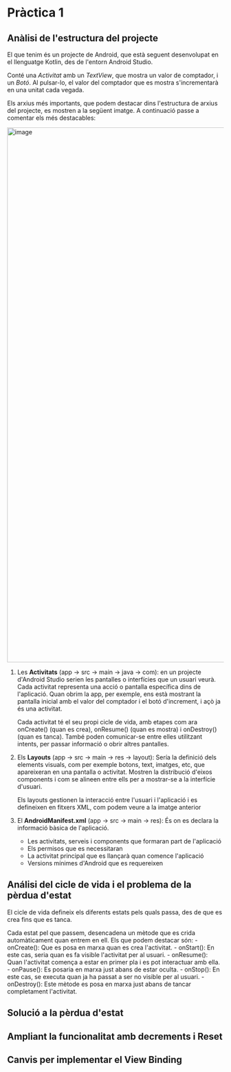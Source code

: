 # Pràctica 1
## Anàlisi de l'estructura del projecte
El que tenim és un projecte de Android, que està seguent desenvolupat en el llenguatge Kotlin, des de l'entorn Android Studio.

Conté una *Activitat* amb un *TextView*, que mostra un valor de comptador, i un *Botó*. Al pulsar-lo, el valor del comptador que es mostra s'incrementarà en una unitat cada vegada.

Els arxius més importants, que podem destacar dins l'estructura de arxius del projecte, es mostren a la següent imatge. A continuació passe a comentar els més destacables:

<img width="1243" alt="image" src="https://github.com/user-attachments/assets/3fa32c06-ffe7-48ae-b335-28f8023feacc">

1. Les **Activitats** (app -> src -> main -> java -> com): en un projecte d'Android Studio serien les pantalles o interfícies que un usuari veurà. Cada activitat representa una acció o pantalla específica dins de l'aplicació. Quan obrim la app, per exemple, ens està mostrant la pantalla inicial amb el valor del comptador i el botó d'increment, i açò ja és una activitat.

    Cada activitat té el seu propi cicle de vida, amb etapes com ara onCreate() (quan es crea), onResume() (quan es mostra) i onDestroy() (quan es tanca). També poden comunicar-se entre elles utilitzant intents, per passar informació o obrir altres pantalles.

2. Els **Layouts** (app -> src -> main -> res -> layout): Sería la definició dels elements visuals, com per exemple botons, text, imatges, etc, que apareixeran en una pantalla o activitat. Mostren la distribució d'eixos components i com se alineen entre ells per a mostrar-se a la interfície d'usuari.

   Els layouts gestionen la interacció entre l'usuari i l'aplicació i es defineixen en fitxers XML, com podem veure a la imatge anterior

3. El **AndroidManifest.xml** (app -> src -> main -> res): És on es declara la informació bàsica de l'aplicació.
    - Les activitats, serveis i components que formaran part de l'aplicació
    - Els permisos que es necessitaran
    - La activitat principal que es llançarà quan comence l'aplicació
    - Versions mínimes d'Android que es requereixen

## Análisi del cicle de vida i el problema de la pèrdua d'estat

El cicle de vida defineix els diferents estats pels quals passa, des de que es crea fins que es tanca.

Cada estat pel que passem, desencadena un mètode que es crida automàticament quan entrem en ell. Els que podem destacar són:
    - onCreate(): Que es posa en marxa quan es crea l'activitat.
    - onStart(): En este cas, seria quan es fa visible l'activitat per al usuari.
    - onResume(): Quan l'activitat comença a estar en primer pla i es pot interactuar amb ella.
    - onPause(): Es posaria en marxa just abans de estar oculta.
    - onStop(): En este cas, se executa quan ja ha passat a ser no visible per al usuari.
    - onDestroy(): Este mètode es posa en marxa just abans de tancar completament l'activitat.



## Solució a la pèrdua d'estat
## Ampliant la funcionalitat amb decrements i Reset
## Canvis per implementar el View Binding
